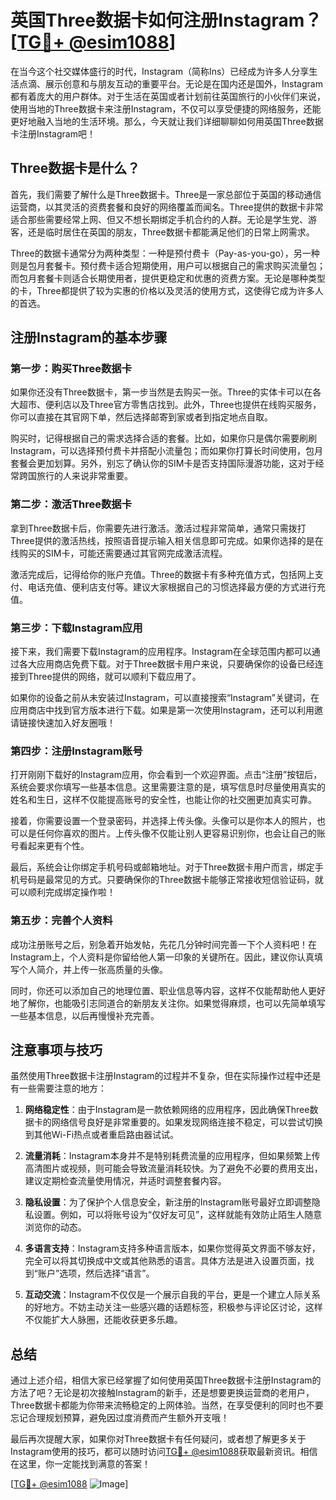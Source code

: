 # 英国Three数据卡如何注册Instagram？[[TG💪+ @esim1088](https://t.me/s/esim1088)]

在当今这个社交媒体盛行的时代，Instagram（简称Ins）已经成为许多人分享生活点滴、展示创意和与朋友互动的重要平台。无论是在国内还是国外，Instagram都有着庞大的用户群体。对于生活在英国或者计划前往英国旅行的小伙伴们来说，使用当地的Three数据卡来注册Instagram，不仅可以享受便捷的网络服务，还能更好地融入当地的生活环境。那么，今天就让我们详细聊聊如何用英国Three数据卡注册Instagram吧！

## Three数据卡是什么？

首先，我们需要了解什么是Three数据卡。Three是一家总部位于英国的移动通信运营商，以其灵活的资费套餐和良好的网络覆盖而闻名。Three提供的数据卡非常适合那些需要经常上网、但又不想长期绑定手机合约的人群。无论是学生党、游客，还是临时居住在英国的朋友，Three数据卡都能满足他们的日常上网需求。

Three的数据卡通常分为两种类型：一种是预付费卡（Pay-as-you-go），另一种则是包月套餐卡。预付费卡适合短期使用，用户可以根据自己的需求购买流量包；而包月套餐卡则适合长期使用者，提供更稳定和优惠的资费方案。无论是哪种类型的卡，Three都提供了较为实惠的价格以及灵活的使用方式，这使得它成为许多人的首选。

## 注册Instagram的基本步骤

### 第一步：购买Three数据卡

如果你还没有Three数据卡，第一步当然是去购买一张。Three的实体卡可以在各大超市、便利店以及Three官方零售店找到。此外，Three也提供在线购买服务，你可以直接在其官网下单，然后选择邮寄到家或者到指定地点自取。

购买时，记得根据自己的需求选择合适的套餐。比如，如果你只是偶尔需要刷刷Instagram，可以选择预付费卡并搭配小流量包；而如果你打算长时间使用，包月套餐会更加划算。另外，别忘了确认你的SIM卡是否支持国际漫游功能，这对于经常跨国旅行的人来说非常重要。

### 第二步：激活Three数据卡

拿到Three数据卡后，你需要先进行激活。激活过程非常简单，通常只需拨打Three提供的激活热线，按照语音提示输入相关信息即可完成。如果你选择的是在线购买的SIM卡，可能还需要通过其官网完成激活流程。

激活完成后，记得给你的账户充值。Three的数据卡有多种充值方式，包括网上支付、电话充值、便利店支付等。建议大家根据自己的习惯选择最方便的方式进行充值。

### 第三步：下载Instagram应用

接下来，我们需要下载Instagram的应用程序。Instagram在全球范围内都可以通过各大应用商店免费下载。对于Three数据卡用户来说，只要确保你的设备已经连接到Three提供的网络，就可以顺利下载应用了。

如果你的设备之前从未安装过Instagram，可以直接搜索“Instagram”关键词，在应用商店中找到官方版本进行下载。如果是第一次使用Instagram，还可以利用邀请链接快速加入好友圈哦！

### 第四步：注册Instagram账号

打开刚刚下载好的Instagram应用，你会看到一个欢迎界面。点击“注册”按钮后，系统会要求你填写一些基本信息。这里需要注意的是，填写信息时尽量使用真实的姓名和生日，这样不仅能提高账号的安全性，也能让你的社交圈更加真实可靠。

接着，你需要设置一个登录密码，并选择上传头像。头像可以是你本人的照片，也可以是任何你喜欢的图片。上传头像不仅能让别人更容易识别你，也会让自己的账号看起来更有个性。

最后，系统会让你绑定手机号码或邮箱地址。对于Three数据卡用户而言，绑定手机号码是最常见的方式。只要确保你的Three数据卡能够正常接收短信验证码，就可以顺利完成绑定操作啦！

### 第五步：完善个人资料

成功注册账号之后，别急着开始发帖，先花几分钟时间完善一下个人资料吧！在Instagram上，个人资料是你留给他人第一印象的关键所在。因此，建议你认真填写个人简介，并上传一张高质量的头像。

同时，你还可以添加自己的地理位置、职业信息等内容，这样不仅能帮助他人更好地了解你，也能吸引志同道合的新朋友关注你。如果觉得麻烦，也可以先简单填写一些基本信息，以后再慢慢补充完善。

## 注意事项与技巧

虽然使用Three数据卡注册Instagram的过程并不复杂，但在实际操作过程中还是有一些需要注意的地方：

1. **网络稳定性**：由于Instagram是一款依赖网络的应用程序，因此确保Three数据卡的网络信号良好是非常重要的。如果发现网络连接不稳定，可以尝试切换到其他Wi-Fi热点或者重启路由器试试。

2. **流量消耗**：Instagram本身并不是特别耗费流量的应用程序，但如果频繁上传高清图片或视频，则可能会导致流量消耗较快。为了避免不必要的费用支出，建议定期检查流量使用情况，并适时调整套餐内容。

3. **隐私设置**：为了保护个人信息安全，新注册的Instagram账号最好立即调整隐私设置。例如，可以将账号设为“仅好友可见”，这样就能有效防止陌生人随意浏览你的动态。

4. **多语言支持**：Instagram支持多种语言版本，如果你觉得英文界面不够友好，完全可以将其切换成中文或其他熟悉的语言。具体方法是进入设置页面，找到“账户”选项，然后选择“语言”。

5. **互动交流**：Instagram不仅仅是一个展示自我的平台，更是一个建立人际关系的好地方。不妨主动关注一些感兴趣的话题标签，积极参与评论区讨论，这样不仅能扩大人脉圈，还能收获更多乐趣。

## 总结

通过上述介绍，相信大家已经掌握了如何使用英国Three数据卡注册Instagram的方法了吧？无论是初次接触Instagram的新手，还是想要更换运营商的老用户，Three数据卡都能为你带来流畅稳定的上网体验。当然，在享受便利的同时也不要忘记合理规划预算，避免因过度消费而产生额外开支哦！

最后再次提醒大家，如果你对Three数据卡有任何疑问，或者想了解更多关于Instagram使用的技巧，都可以随时访问[TG💪+ @esim1088](https://t.me/s/esim1088)获取最新资讯。相信在这里，你一定能找到满意的答案！

[[TG💪+ @esim1088](https://t.me/s/esim1088) ![Image](https://i.postimg.cc/4NQfJmqS/Snipaste-2025-05-13-00-14-12.png)]